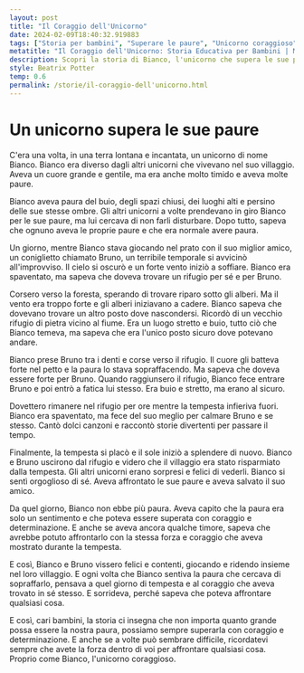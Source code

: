 ```yaml
---
layout: post
title: "Il Coraggio dell'Unicorno"
date: 2024-02-09T18:40:32.919883
tags: ["Storia per bambini", "Superare le paure", "Unicorno coraggioso", "Lezioni di vita"]
metatitle: "Il Coraggio dell'Unicorno: Storia Educativa per Bambini | Migliori Racconti per l'Infanzia"
description: Scopri la storia di Bianco, l'unicorno che supera le sue paure. Un racconto per bambini che insegna l'importanza del coraggio e della determinazione. Un'avventura incantata che dimostra come ogni paura può essere superata.
style: Beatrix Potter
temp: 0.6
permalink: /storie/il-coraggio-dell'unicorno.html
---
```

# Un unicorno supera le sue paure

C'era una volta, in una terra lontana e incantata, un unicorno di nome Bianco. Bianco era diverso dagli altri unicorni che vivevano nel suo villaggio. Aveva un cuore grande e gentile, ma era anche molto timido e aveva molte paure. 

Bianco aveva paura del buio, degli spazi chiusi, dei luoghi alti e persino delle sue stesse ombre. Gli altri unicorni a volte prendevano in giro Bianco per le sue paure, ma lui cercava di non farli disturbare. Dopo tutto, sapeva che ognuno aveva le proprie paure e che era normale avere paura.

Un giorno, mentre Bianco stava giocando nel prato con il suo miglior amico, un coniglietto chiamato Bruno, un terribile temporale si avvicinò all'improvviso. Il cielo si oscurò e un forte vento iniziò a soffiare. Bianco era spaventato, ma sapeva che doveva trovare un rifugio per sé e per Bruno.

Corsero verso la foresta, sperando di trovare riparo sotto gli alberi. Ma il vento era troppo forte e gli alberi iniziavano a cadere. Bianco sapeva che dovevano trovare un altro posto dove nascondersi. Ricordò di un vecchio rifugio di pietra vicino al fiume. Era un luogo stretto e buio, tutto ciò che Bianco temeva, ma sapeva che era l'unico posto sicuro dove potevano andare.

Bianco prese Bruno tra i denti e corse verso il rifugio. Il cuore gli batteva forte nel petto e la paura lo stava sopraffacendo. Ma sapeva che doveva essere forte per Bruno. Quando raggiunsero il rifugio, Bianco fece entrare Bruno e poi entrò a fatica lui stesso. Era buio e stretto, ma erano al sicuro.

Dovettero rimanere nel rifugio per ore mentre la tempesta infieriva fuori. Bianco era spaventato, ma fece del suo meglio per calmare Bruno e se stesso. Cantò dolci canzoni e raccontò storie divertenti per passare il tempo.

Finalmente, la tempesta si placò e il sole iniziò a splendere di nuovo. Bianco e Bruno uscirono dal rifugio e videro che il villaggio era stato risparmiato dalla tempesta. Gli altri unicorni erano sorpresi e felici di vederli. Bianco si sentì orgoglioso di sé. Aveva affrontato le sue paure e aveva salvato il suo amico.

Da quel giorno, Bianco non ebbe più paura. Aveva capito che la paura era solo un sentimento e che poteva essere superata con coraggio e determinazione. E anche se aveva ancora qualche timore, sapeva che avrebbe potuto affrontarlo con la stessa forza e coraggio che aveva mostrato durante la tempesta.

E così, Bianco e Bruno vissero felici e contenti, giocando e ridendo insieme nel loro villaggio. E ogni volta che Bianco sentiva la paura che cercava di sopraffarlo, pensava a quel giorno di tempesta e al coraggio che aveva trovato in sé stesso. E sorrideva, perché sapeva che poteva affrontare qualsiasi cosa.

E così, cari bambini, la storia ci insegna che non importa quanto grande possa essere la nostra paura, possiamo sempre superarla con coraggio e determinazione. E anche se a volte può sembrare difficile, ricordatevi sempre che avete la forza dentro di voi per affrontare qualsiasi cosa. Proprio come Bianco, l'unicorno coraggioso.

        